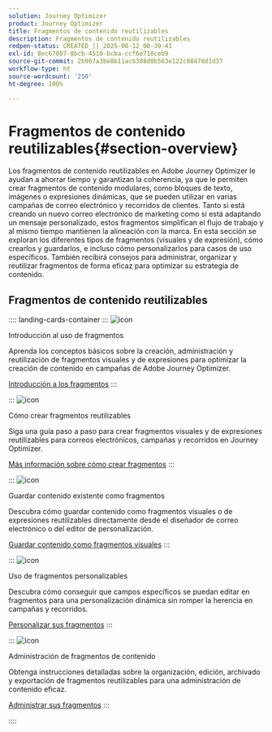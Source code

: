 ```yaml
---
solution: Journey Optimizer
product: Journey Optimizer
title: Fragmentos de contenido reutilizables
description: Fragmentos de contenido reutilizables
redpen-status: CREATED_||_2025-08-12_00-39-41
exl-id: 8ec67807-8bcb-4510-bcba-ccf6e710ceb9
source-git-commit: 2b907a3be8b11ac6308d0b563e122c88478d1d37
workflow-type: ht
source-wordcount: '250'
ht-degree: 100%

---
```


# Fragmentos de contenido reutilizables{#section-overview}

Los fragmentos de contenido reutilizables en Adobe Journey Optimizer le ayudan a ahorrar tiempo y garantizan la coherencia, ya que le permiten crear fragmentos de contenido modulares, como bloques de texto, imágenes o expresiones dinámicas, que se pueden utilizar en varias campañas de correo electrónico y recorridos de clientes. Tanto si está creando un nuevo correo electrónico de marketing como si está adaptando un mensaje personalizado, estos fragmentos simplifican el flujo de trabajo y al mismo tiempo mantienen la alineación con la marca. En esta sección se exploran los diferentes tipos de fragmentos (visuales y de expresión), cómo crearlos y guardarlos, e incluso cómo personalizarlos para casos de uso específicos. También recibirá consejos para administrar, organizar y reutilizar fragmentos de forma eficaz para optimizar su estrategia de contenido.

## Fragmentos de contenido reutilizables

:::: landing-cards-container
:::
![icon](https://cdn.experienceleague.adobe.com/icons/book.svg?lang=es)

Introducción al uso de fragmentos

Aprenda los conceptos básicos sobre la creación, administración y reutilización de fragmentos visuales y de expresiones para optimizar la creación de contenido en campañas de Adobe Journey Optimizer.

[Introducción a los fragmentos](../using/content-management/fragments.md)
:::

:::
![icon](https://cdn.experienceleague.adobe.com/icons/circle-play.svg?lang=es)

Cómo crear fragmentos reutilizables

Siga una guía paso a paso para crear fragmentos visuales y de expresiones reutilizables para correos electrónicos, campañas y recorridos en Journey Optimizer.

[Más información sobre cómo crear fragmentos](../using/content-management/create-fragments.md)
:::

:::
![icon](https://cdn.experienceleague.adobe.com/icons/list-check.svg?lang=es)

Guardar contenido existente como fragmentos

Descubra cómo guardar contenido como fragmentos visuales o de expresiones reutilizables directamente desde el diseñador de correo electrónico o del editor de personalización.

[Guardar contenido como fragmentos visuales](../using/content-management/save-fragments.md)
:::

:::
![icon](https://cdn.experienceleague.adobe.com/icons/puzzle-piece.svg?lang=es)

Uso de fragmentos personalizables

Descubra cómo conseguir que campos específicos se puedan editar en fragmentos para una personalización dinámica sin romper la herencia en campañas y recorridos.

[Personalizar sus fragmentos](../using/content-management/customizable-fragments.md)
:::

:::
![icon](https://cdn.experienceleague.adobe.com/icons/gear.svg?lang=es)

Administración de fragmentos de contenido

Obtenga instrucciones detalladas sobre la organización, edición, archivado y exportación de fragmentos reutilizables para una administración de contenido eficaz.

[Administrar sus fragmentos](../using/content-management/manage-fragments.md)
:::

::::

